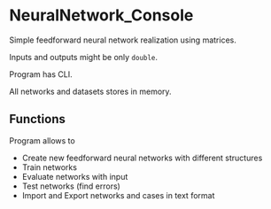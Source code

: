 # NeuralNetwork_Console

Simple feedforward neural network realization using matrices.

Inputs and outputs might be only `double`.

Program has CLI.

All networks and datasets stores in memory.

## Functions

Program allows to

- Create new feedforward neural networks with different structures
- Train networks
- Evaluate networks with input
- Test networks (find errors)
- Import and Export networks and cases in text format
